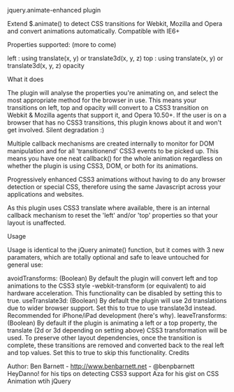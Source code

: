 jquery.animate-enhanced plugin

Extend $.animate() to detect CSS transitions for Webkit, Mozilla and Opera and convert animations automatically. Compatible with IE6+

Properties supported: (more to come)

left : using translate(x, y) or translate3d(x, y, z)
top : using translate(x, y) or translate3d(x, y, z)
opacity

What it does

The plugin will analyse the properties you're animating on, and select the most appropriate method for the browser in use. This means your transitions on left, top and opacity will convert to a CSS3 transition on Webkit & Mozilla agents that support it, and Opera 10.50+. If the user is on a browser that has no CSS3 transitions, this plugin knows about it and won't get involved. Silent degradation :)

Multiple callback mechanisms are created internally to monitor for DOM manipulation and for all 'transitionend' CSS3 events to be picked up. This means you have one neat callback() for the whole animation regardless on whether the plugin is using CSS3, DOM, or both for its animations.

Progressively enhanced CSS3 animations without having to do any browser detection or special CSS, therefore using the same Javascript across your applications and websites.

As this plugin uses CSS3 translate where available, there is an internal callback mechanism to reset the 'left' and/or 'top' properties so that your layout is unaffected.

Usage

Usage is identical to the jQuery animate() function, but it comes with 3 new paramaters, which are totally optional and safe to leave untouched for general use:

avoidTransforms: (Boolean)
By default the plugin will convert left and top animations to the CSS3 style -webkit-transform (or equivalent) to aid hardware acceleration. This functionality can be disabled by setting this to true.
useTranslate3d: (Boolean)
By default the plugin will use 2d translations due to wider browser support. Set this to true to use translate3d instead. Recommended for iPhone/iPad development (here's why).
leaveTransforms: (Boolean)
By default if the plugin is animating a left or a top property, the translate (2d or 3d depending on setting above) CSS3 transformation will be used. To preserve other layout dependencies, once the transition is complete, these transitions are removed and converted back to the real left and top values. Set this to true to skip this functionality.
Credits

Author: Ben Barnett - http://www.benbarnett.net - @benpbarnett
HeyDanno! for his tips on detecting CSS3 support
Aza for his gist on CSS Animation wtih jQuery